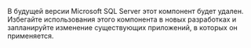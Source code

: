  В будущей версии Microsoft SQL Server этот компонент будет удален. Избегайте использования этого компонента в новых разработках и запланируйте изменение существующих приложений, в которых он применяется. 